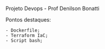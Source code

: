 Projeto Devops - Prof Denilson Bonatti

Pontos destaques:

	- Dockerfile;
	- Terraform IaC;
	- Script bash;
